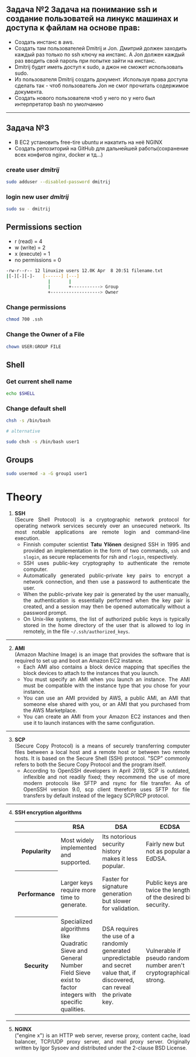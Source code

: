 
## Задача №2 Задача на понимание ssh и создание пользоватей на линукс машинах и доступа к файлам на основе прав: 

+ Создать инстанс в aws. 
+ Создать там пользователей Dmitrij и Jon. Дмитрий должен заходить каждый раз только по ssh ключу на инстанс. А Jon должен каждый раз вводить свой пароль при попытке зайти на инстанс.
+ Dmitrij будет иметь доступ к sudo, а джон не сможет использовать sudo. 
+ Из пользователя Dmitrij создать документ. Используя права доступа сделать так - чтоб  пользователь Jon не смог прочитать содержимое документа. 
+ Создать нового пользователя чтоб у него по у него был интерпретатор bash по умолчанию

---

## Задача №3 

+ В EC2 установить free-tire ubuntu и накатить на неё NGINX  
+ Создать репозиторий на GitHub для дальнейшей работы(сохранение всех конфигов nginx, docker и тд...)



### create user *dmitrij*

```sh
sudo adduser --disabled-password dmitrij
```
### login new user *dmitrij*
```sh
sudo su - dmitrij
```

## Permissions section
- r (read) = 4
- w (write) = 2
- x (execute) = 1
- no permissions = 0

```sh
-rw-r--r-- 12 linuxize users 12.0K Apr  8 20:51 filename.txt
|[-][-][-]-   [------] [---]
                |       |
                |       +-----------> Group
                +-------------------> Owner
```

### Change permissions
```sh
chmod 700 .ssh
```

### Change the Owner of a File
```sh
chown USER:GROUP FILE
```

## Shell

### Get current shell name

```sh
echo $SHELL
```

### Change default shell

```sh
chsh -s /bin/bash

# alternative

sudo chsh -s /bin/bash user1
```

## Groups

```sh
sudo usermod -a -G group1 user1
```
# Theory
1. **SSH** <div style="text-align: justify">(Secure Shell Protocol) is a cryptographic network protocol for operating network services securely over an unsecured network. Its most notable applications are remote login and command-line execution.</div>
   - <div style="text-align: justify">Finnish computer scientist <b>Tatu Ylönen</b> designed SSH in 1995 and provided an implementation in the form of two commands, <code>ssh</code> and <code>slogin</code>, as secure replacements for rsh and <code>rlogin</code>, respectively.</div>
   - <div style="text-align: justify">SSH uses public-key cryptography to authenticate the remote computer.</div>
   - <div style="text-align: justify">Automatically generated public-private key pairs to encrypt a network connection, and then use a password to authenticate the user.</div>
   - <div style="text-align: justify">When the public-private key pair is generated by the user manually, the authentication is essentially performed when the key pair is created, and a session may then be opened automatically without a password prompt.</div>
   - <div style="text-align: justify">On Unix-like systems, the list of authorized public keys is typically stored in the home directory of the user that is allowed to log in remotely, in the file <code>~/.ssh/authorized_keys</code>.</div>
---
2. **AMI** <div style="text-align: justify">(Amazon Machine Image) is an image that provides the software that is required to set up and boot an Amazon EC2 instance.</div>
   - <div style="text-align: justify">Each AMI also contains a block device mapping that specifies the block devices to attach to the instances that you launch.</div>
   - <div style="text-align: justify">You must specify an AMI when you launch an instance. The AMI must be compatible with the instance type that you chose for your instance.</div>
   - <div style="text-align: justify">You can use an AMI provided by AWS, a public AMI, an AMI that someone else shared with you, or an AMI that you purchased from the AWS Marketplace.</div>
   - <div style="text-align: justify">You can create an AMI from your Amazon EC2 instances and then use it to launch instances with the same configuration.</div>
---
3. **SCP** <div style="text-align: justify"> (Secure Copy Protocol) is a means of securely transferring computer files between a local host and a remote host or between two remote hosts. It is based on the Secure Shell (SSH) protocol. "SCP" commonly refers to both the Secure Copy Protocol and the program itself. </div>
   - <div style="text-align: justify">According to OpenSSH developers in April 2019, SCP is outdated, inflexible and not readily fixed; they recommend the use of more modern protocols like SFTP and rsync for file transfer. As of OpenSSH version 9.0, scp client therefore uses SFTP for file transfers by default instead of the legacy SCP/RCP protocol.</div>
---
4. **SSH encryption algorithms**
    <table>
        <thead>
            <tr>
                <th></th>
                <th>RSA</th>
                <th>DSA</th>
                <th>ECDSA</th>
                <th>EdDSA</th>
            </tr>
        </thead>
        <tbody>
            <tr>
                <th>Popularity</th>
                <td>Most widely implemented and supported.</td>
                <td>Its notorious security history makes it less popular.</td>
                <td>Fairly new but not as popular as EdDSA.</td>
                <td>Fairly new but favoured by most modern cryptographic libraries.</td>
            </tr>
            <tr>
                <th>Performance</th>
                <td>Larger keys require more time to generate.</td>
                <td>Faster for signature generation but slower for validation.</td>
                <td>Public keys are twice the length of the desired bit security.</td>
                <td>EdDSA is the fastest performing algorithm across all metrics.</td>
            </tr>
            <tr>
                <th>
                    Security
                </th>
                <td>
                    Specialized algorithms like Quadratic Sieve and General Number Field Sieve exist to factor integers with specific qualities.
                </td>
                <td>
                    DSA requires the use of a randomly generated unpredictable and secret value that, if discovered, can reveal the private key.
                </td>
                <td>
                    Vulnerable if pseudo random number aren't cryptographically strong.
                </td>
                <td>
                    EdDSA provides the highest security level compared to key length. It also improves on the insecurities found in ECDSA.
                </td>
            </tr>
        </tbody>
    </table>
---
5. **NGINX**
    <div style="text-align: justify">("engine x") is an HTTP web server, reverse proxy, content cache, load balancer, TCP/UDP proxy server, and mail proxy server. Originally written by Igor Sysoev and distributed under the 2-clause BSD License.</div>